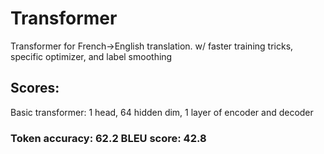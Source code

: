 # Transformer
Transformer for French->English translation. w/ faster training tricks, specific optimizer, and label smoothing

## Scores:
Basic transformer: 1 head, 64 hidden dim, 1 layer of encoder and decoder

### Token accuracy: 62.2    BLEU score: 42.8
